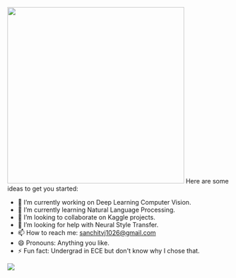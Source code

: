 

<p  align="left"><img height="400" src = "https://media.giphy.com/media/S5cNJUokTaBmdtBYe3/giphy.gif"
style="text-align:right;">
Here are some ideas to get you started:

- 🔭 I’m currently working on Deep Learning Computer Vision.
- 🌱 I’m currently learning Natural Language Processing.
- 👯 I’m looking to collaborate on Kaggle projects.
- 🤔 I’m looking for help with Neural Style Transfer.
- 📫 How to reach me: sanchitvj1026@gmail.com
- 😄 Pronouns: Anything you like.
- ⚡ Fun fact: Undergrad in ECE but don't know why I chose that.
</p>

![](https://github-readme-stats.vercel.app/api?username=sanchitvj&show_icons=true)
